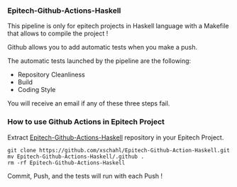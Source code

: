 ### Epitech-Github-Actions-Haskell

This pipeline is only for epitech projects in Haskell language with a Makefile that allows to compile the project !

Github allows you to add automatic tests when you make a push.

The automatic tests launched by the pipeline are the following:
- Repository Cleanliness
- Build
- Coding Style

You will receive an email if any of these three steps fail.

### How to use Github Actions in Epitech Project

Extract [Epitech-Github-Actions-Haskell](https://github.com/xschahl/Epitech-Github-Actions-Haskell) repository in your Epitech Project.
```
git clone https://github.com/xschahl/Epitech-Github-Action-Haskell.git
mv Epitech-Github-Actions-Haskell/.github .
rm -rf Epitech-Github-Actions-Haskell
```
Commit, Push, and the tests will run with each Push !
